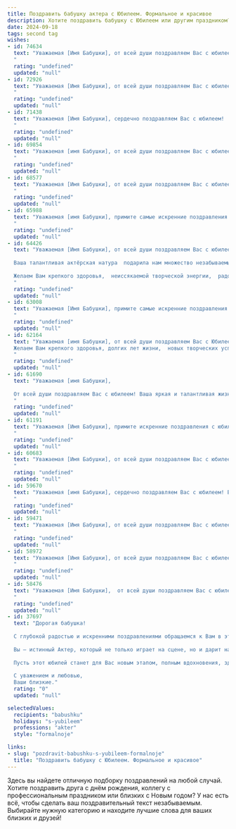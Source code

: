 ```yaml
---
title: Поздравить бабушку актера с Юбилеем. Формальное и красивое
description: Хотите поздравить бабушку с Юбилеем или другим праздником? Наш ИИ создаст незабываемое поздравление, а вы обязательно выделитесь среди других.  
date: 2024-09-18
tags: second tag
wishes:
- id: 74634
  text: "Уважаемая [Имя Бабушки], от всей души поздравляем Вас с юбилеем! Пусть этот день станет ярким и запоминающимся, полным радости и теплых поздравлений. Ваша многолетняя творческая деятельность, Ваша преданность искусству и талант актера вдохновляют нас. Желаем Вам крепкого здоровья, неиссякаемой энергии, новых творческих успехов и долгих лет жизни, полных счастья и любви!
  "
  rating: "undefined"
  updated: "null"
- id: 72926
  text: "Уважаемая [Имя Бабушки], от всей души поздравляем Вас с юбилеем! Ваша долгая и яркая жизнь, полная творческого огня и таланта,  является примером для всех нас.  Желаем Вам крепкого здоровья, неиссякаемой энергии и  радости от каждого прожитого дня. Пусть Ваш талант по-прежнему радует нас и вдохновляет новые поколения!
  "
  rating: "undefined"
  updated: "null"
- id: 71438
  text: "Уважаемая [Имя Бабушки], сердечно поздравляем Вас с юбилеем!  Ваша многолетняя  творческая деятельность на сцене, Ваш талант и  неугасимая страсть к искусству  вдохновляют  и до сих пор  приносят радость зрителям. Желаем Вам крепкого здоровья,  неиссякаемой энергии и  новых творческих  успехов!
  "
  rating: "undefined"
  updated: "null"
- id: 69854
  text: "Уважаемая [имя Бабушки], от всей души поздравляем Вас с юбилеем! Ваша яркая актерская жизнь – это вдохновение для многих поколений, а талант и мастерство покоряют сердца неизменно. Желаем Вам крепкого здоровья, творческого долголетия и неизменного успеха на сцене!
  "
  rating: "undefined"
  updated: "null"
- id: 68577
  text: "Уважаемая [Имя Бабушки], от всей души поздравляем Вас с юбилеем! Ваша яркая актерская натура, талант и харизма всю жизнь  приносили радость зрителям. Вы -  настоящая легенда сцены, пример для подражания и источник вдохновения. Желаем Вам крепкого здоровья, благополучия и долгих лет жизни,  полных творческих успехов и радости!
  "
  rating: "undefined"
  updated: "null"
- id: 65988
  text: "Уважаемая [имя Бабушки], примите самые искренние поздравления с юбилеем! Ваша яркая и многогранная актерская карьера, полная блестящих ролей и незабываемых образов, стала настоящим подарком для всех ваших поклонников. Пусть здоровье, вдохновение и любовь окружают Вас всегда!
  "
  rating: "undefined"
  updated: "null"
- id: 64426
  text: "Уважаемая [Имя Бабушки], от всей души поздравляем Вас с юбилеем!
  
  Ваша талантливая актёрская натура  подарила нам множество незабываемых образов, которые навсегда останутся в нашей памяти.  Ваша харизма, профессионализм и преданность  искусству  -  источник постоянного восхищения.
  
  Желаем Вам крепкого здоровья,  неиссякаемой творческой энергии,  радости,  счастья  и  новых  ярких  ролей!
  "
  rating: "undefined"
  updated: "null"
- id: 63008
  text: "Уважаемая [Имя Бабушки], примите самые искренние поздравления с юбилеем! Ваша многолетняя работа в профессии актера – это настоящий подвиг, который вдохновляет многих. Ваш талант и преданность искусству не угасают с годами, и вы по-прежнему являетесь примером для подражания. Желаем Вам крепкого здоровья, творческих успехов и неизменного оптимизма!
  "
  rating: "undefined"
  updated: "null"
- id: 62164
  text: "Уважаемая [имя Бабушки], от всей души поздравляем Вас с Юбилеем!  Ваша яркая и талантливая актерская карьера, полная запоминающихся ролей и искренних эмоций, является настоящим вдохновением для всех, кто Вас знает.
  Желаем Вам крепкого здоровья, долгих лет жизни,  новых творческих успехов и неизменной радости от любимого дела!
  "
  rating: "undefined"
  updated: "null"
- id: 61690
  text: "Уважаемая [имя Бабушки],
  
  От всей души поздравляем Вас с юбилеем! Ваша яркая и талантливая жизнь, посвящённая искусству, вдохновляет нас. Мы восхищаемся Вашим профессионализмом, артистизмом и душевной теплотой. Желаем Вам крепкого здоровья, неиссякаемой энергии и новых творческих побед! Пусть каждый день Вашей жизни будет наполнен радостью, любовью и счастьем!
  "
  rating: "undefined"
  updated: "null"
- id: 61191
  text: "Уважаемая [Имя Бабушки], примите искренние поздравления с юбилеем! Ваша яркая и многогранная творческая жизнь, полная незабываемых ролей и талантливых воплощений, вызывает восхищение и глубокое уважение. Желаем Вам крепкого здоровья, долголетия, новых творческих успехов и неизменной любви зрителей!
  "
  rating: "undefined"
  updated: "null"
- id: 60683
  text: "Уважаемая [Имя Бабушки], от всей души поздравляем Вас с юбилеем!  Ваша яркая творческая натура, талант и преданность профессии актера всегда вдохновляли и радовали зрителей. Желаем Вам крепкого здоровья, неиссякаемой энергии, новых творческих успехов и долголетия!
  "
  rating: "undefined"
  updated: "null"
- id: 59670
  text: "Уважаемая [имя Бабушки], сердечно поздравляем Вас с юбилеем! Ваша творческая жизнь на сцене – это пример яркого таланта, самоотдачи и любви к искусству. Желаем Вам крепкого здоровья, долгих лет жизни, наполненных радостью, и новых творческих успехов, которые будут радовать зрителей на долгие годы!
  "
  rating: "undefined"
  updated: "null"
- id: 59471
  text: "Уважаемая [Имя Бабушки], от всей души поздравляем Вас с юбилеем! Ваша жизнь на сцене – это яркий пример таланта и преданности искусству. Пусть каждый новый день будет полон радости, здоровья и творческих успехов!
  "
  rating: "undefined"
  updated: "null"
- id: 58972
  text: "Уважаемая [Имя Бабушки], от всей души поздравляем Вас с юбилеем!  Ваш талант, профессионализм и харизма на сцене всегда вдохновляли и восхищали.  Желаем Вам крепкого здоровья, долгих лет жизни, творческого долголетия и ярких ролей!
  "
  rating: "undefined"
  updated: "null"
- id: 58476
  text: "Уважаемая [Имя Бабушки],  от всей души поздравляем Вас с юбилеем! Ваша яркая актерская  карьера, полная  искренности и таланта,  вдохновляет  не одно поколение.  Желаем Вам крепкого здоровья,  неиссякаемой  энергии,  радости  и  счастья на долгие годы!
  "
  rating: "undefined"
  updated: "null"
- id: 37697
  text: "Дорогая бабушка!
  
  С глубокой радостью и искренними поздравлениями обращаемся к Вам в этот знаменательный день – Ваш юбилей! Ваша жизнь, подобно самой прекрасной сцене, полна ярких моментов, талантливых ролей и бесконечных побед.
  
  Вы – истинный Актер, который не только играет на сцене, но и дарит нам настоящую жизнь своим мудрым опытом, нежностью и любовью. Ваше сердце наполнено теплом, а душа светится добротой, что придаёт сил всем вокруг.
  
  Пусть этот юбилей станет для Вас новым этапом, полным вдохновения, здоровья и счастья. Желаем Вам крепкого здоровья, ярких впечатлений, семейного уюта и любви близких. Пусть каждый день будет насыщен радостью и положительными эмоциями.
  
  С уважением и любовью,
  Ваши близкие."
  rating: "0"
  updated: "null"

selectedValues:
  recipients: "babushku"
  holidays: "s-yubileem"
  professions: "akter"
  style: "formalnoje"

links:
- slug: "pozdravit-babushku-s-yubileem-formalnoje"
  title: "Поздравить бабушку с Юбилеем. Формальное и красивое"
---
```


Здесь вы найдете отличную подборку поздравлений на любой случай. 
Хотите поздравить друга с днём рождения, коллегу с профессиональным праздником или близких с Новым годом? У нас есть всё, чтобы сделать ваш поздравительный текст незабываемым. Выбирайте нужную категорию и находите лучшие слова для ваших близких и друзей!
